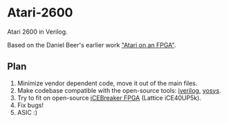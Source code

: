 # Atari-2600
Atari 2600 in Verilog.

Based on the Daniel Beer's earlier work ["Atari on an FPGA"](https://people.ece.cornell.edu/land/courses/eceprojectsland/STUDENTPROJ/2006to2007/dbb26/dbb28_meng_report.pdf).

## Plan

1. Minimize vendor dependent code, move it out of the main files.
2. Make codebase compatible with the open-source tools: [iverilog](http://iverilog.icarus.com/), [yosys](https://github.com/YosysHQ/yosys).
3. Try to fit on open-source [iCEBreaker FPGA](https://www.crowdsupply.com/1bitsquared/icebreaker-fpga) (Lattice iCE40UP5k).
4. Fix bugs!
5. ASIC :)
